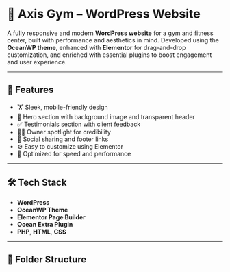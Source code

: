 # 💪 Axis Gym – WordPress Website

A fully responsive and modern **WordPress website** for a gym and fitness center, built with performance and aesthetics in mind. Developed using the **OceanWP theme**, enhanced with **Elementor** for drag-and-drop customization, and enriched with essential plugins to boost engagement and user experience.

---

## 📌 Features

- 🏋️ Sleek, mobile-friendly design
- 📸 Hero section with background image and transparent header
- ✅ Testimonials section with client feedback
- 🧑‍💼 Owner spotlight for credibility
- 🔗 Social sharing and footer links
- ⚙️ Easy to customize using Elementor
- 🚀 Optimized for speed and performance

---

## 🛠️ Tech Stack

- **WordPress**
- **OceanWP Theme**
- **Elementor Page Builder**
- **Ocean Extra Plugin**
- **PHP**, **HTML**, **CSS**

---

## 📂 Folder Structure

